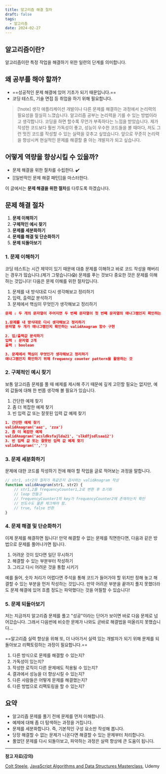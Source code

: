 ```yaml
---
title: 알고리즘 해결 절차
draft: false
tags:
  - 알고리즘
date: 2024-02-27
---
```

## 알고리즘이란?

알고리즘이란 특정 작업을 해결하기 위한 일련의 단계를 의미합니다.

## 왜 공부를 해야 할까?

- ==성공적인 문제 해결에 있어 기초가 되기 때문입니다.==
- 코딩 테스트, 기술 면접 등 취업을 하기 위해 필요합니다.

> [!note] 생각
> 애플리케이션 개발이나 다른 문제를 해결하는 과정에서 논리력의 필요성을 절실히 느꼈습니다. 알고리즘 공부는 논리력을 기를 수 있는 방법이라고 생각합니다. 코딩을 하면 할수록 무언가 부족하다는 느낌을 받았습니다. 제가 작성한 코드보다 훨씬 가독성이 좋고, 성능이 우수한 코드들을 볼 때마다, 저도 그런 멋진 코드를 작성할 수 있는 실력을 갖추고 싶었습니다. 앞으로 꾸준히 논리력을 향상시켜 현실적인 문제를 해결할 줄 아는 개발자가 되고 싶습니다.

## 어떻게 역량을 향상시킬 수 있을까?

- 문제 해결을 위한 절차를 수립한다. ✔️
- [[일반적인 문제 해결 패턴]]을 마스터한다.

이 글에서는 **문제 해결을 위한 절차**를 다루도록 하겠습니다. 

## 문제 해결 절차

1. **문제 이해하기**
2. **구체적인 예시 찾기**
3. **문제를 세분화하기**
4. **문제를 해결 및 단순화하기**
5. **문제 되돌아보기**

### 1. 문제 이해하기

코딩 테스트는 시간 제약이 있기 때문에 대충 문제를 이해하고 바로 코드 작성을 해버리는 경우가 많습니다.(제가 그렇습니다😱) 문제를 푸는 것보다 중요한 것은 문제를 이해하는 것입니다! 다음은 문제 이해를 위한 절차입니다.

1. 문제를 내 방식대로 다시 생각해보고 정리하기
2. 입력, 출력값 분석하기
3. 문제에서 핵심이 무엇인가 생각해보고 정리하기

```json title="문제 이해하기 예시"
문제 : 두 개의 문자열이 주어지면 두 번째 문자열이 첫 번째 문자열의 애나그램인지 확인하는 함수를 작성하세요.

1.문제를 내 방식대로 다시 생각해보고 정리하기
문자열 두 개가 애나그램인지 확인하는 validAnagram 함수 구현
  
2. 입/출력값 분석하기
입력 : 문자열 2개
출력 : boolean 

3. 문제에서 핵심이 무엇인가 생각해보고 정리하기
애나그램인지 확인하기 위해 frequency counter pattern을 활용하는 것
```
### 2. 구체적인 예시 찾기

보통 알고리즘 문제를 풀 때 예제를 제시해 주기 때문에 깊게 고민할 필요는 없지만, 예외 값들에 대해 한 번쯤 생각해 볼 필요가 있습니다.

1. 간단한 예제 찾기
2. 좀 더 복잡한 예제 찾기
3. 빈 입력 값 또는 잘못된 입력 값 예제 찾기

```json title="구체적인 예시 찾기 예시"
1. 간단한 예제 찾기
validAnagram('aaz', 'zza')
2. 좀 더 복잡한 예제
validAnagram('acsldksfajlda21', 'slkdfjsdlsaa12')
3. 빈 입력 값 또는 잘못된 입력 값 예제 찾기
validAnagram('','')
```
### 3. 문제 세분화하기

문제에 대한 코드를 작성하기 전에 해야 할 작업을 글로 적어보는 과정을 말합니다. 

```js title="문제 세분화하기 예시"  
// str1, str2의 철자가 똑같은지 검사하는 validAnagram 작성 
function validAnagram(str1, str2) {  
    // str1,2를 frequencyCounter1,2로 변환 후 초기화
    // loop 만들고 
    // frequencyCounter1의 key가 frequencyCounter2에 존재하는지 확인  
    // 빈도수도 물론 체크해야 함.  
    // true, false 반환  
}  
```
### 4. 문제 해결 및 단순화하기

이제 문제를 해결하면 됩니다! 만약 해결할 수 없는 문제를 직면한다면, 다음과 같은 방법으로 문제를 풀어나가면 됩니다.

1. 어려운 것이 있다면 일단 무시하기
2. 해결할 수 있는 부분부터 작성하기
3. 그리고 다시 어려운 것을 통합 시키기

예를 들어, 숫자 처리가 어렵다면 주석을 통해 코드가 들어가야 할 위치만 정해 놓고 해결할 수 있는 부분을 먼저 작성하는 것입니다. 만약 어려운 부분을 끝까지 풀지 못했더라도 문제 해결에 있어 흐름 정도는 파악했다는 것을 어필할 수 있습니다!

### 5. 문제 되돌아보기

저는 지금까지 알고리즘 문제를 풀고 "성공"이라는 단어가 보이면 바로 다음 문제로 넘어갔습니다. 그래서 다음번에 비슷한 문제가 나와도 곧바로 해결법을 떠올리지 못했습니다... 

==알고리즘 실력 향상을 위해 또, 더 나아가서 실력 있는 개발자가 되기 위해 문제를 되돌아보고 리팩토링하는 과정이 필요합니다.==

1. 다른 방식으로 문제를 해결할 수 있는지?
2. 가독성이 있는지?
4. 작성한 로직이 다른 문제에도 적용될 수 있는지?
5. 결과에서 성능을 더 향상시킬 수 있는지?
6. 다른 사람들은 어떻게 문제를 해결했는지?
7. 다른 방법으로 리팩토링을 할 수 있는지?

## 요약

- 알고리즘 문제를 풀기 전에 문제를 먼저 이해합니다.
- 예제에 대해 좀 더 탐색하는 과정을 거칩니다.
- 문제를 세분화합니다. 즉, 기본적인 구성 요소만 작성해 봅니다.
- 당장 해결할 수 없는 문제가 나온다면 해결할 수 있는 문제부터 처리합니다.
- 풀었던 문제를 다시 되돌아보고, 파악하는 과정은 실력 향상에 큰 도움이 됩니다.

---

**참고 자료(강의)**

[Colt Steele](https://www.udemy.com/user/coltsteele/), [JavaScript Algorithms and Data Structures Masterclass](https://www.udemy.com/course/js-algorithms-and-data-structures-masterclass/), Udemy
